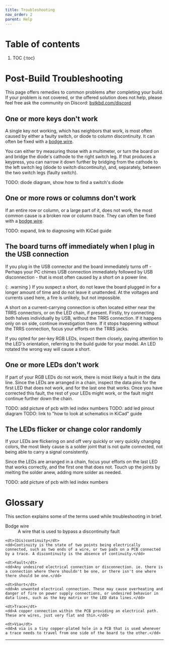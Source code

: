 ```yaml
---
title: Troubleshooting
nav_order: 2
parent: Help
---
```


# Table of contents

1. TOC
{:toc}

# Post-Build Troubleshooting

This page offers remedies to common problems after completing your build. If your problem is not covered, or the offered solution does not help, please feel free ask the community on Discord: [bstkbd.com/discord][discord]

## One or more keys don't work

A single key not working, which has neighbors that work, is most often caused by either a faulty switch, or diode to column discontinuity. It can often be fixed with a [bodge wire][Bodge wire].

You can either try measuring those with a multimeter, or turn the board on and bridge the diode's cathode to the right switch leg. If that produces a keypress, you can narrow it down further by bridging from the cathode to the left switch leg (diode to switch discontinuity), and, separately, between the two switch legs (faulty switch).

TODO: diode diagram, show how to find a switch's diode

## One or more rows or columns don't work

If an entire row or column, or a large part of it, does not work, the most common cause is a broken row or column trace. They can often be fixed with a [bodge wire][Bodge wire].

TODO: expand, link to diagnosing with KiCad guide

## The board turns off immediately when I plug in the USB connection

If you plug in the USB connector and the board immediately turns off - Perhaps your PC chimes USB connection immediately followed by USB disconnection - that is most often caused by a short on a power line.

{: .warning }
If you suspect a short, do not leave the board plugged in for a longer amount of time and do not leave it unattended. At the voltages and currents used here, a fire is unlikely, but not impossible.

A short on a current-carrying connection is often located either near the TRRS connectors, or on the LED chain, if present. Firstly, try connecting both halves individually by USB, without the TRRS connection. If it happens only on on side, continue investigation there. If it stops happening without the TRRS connection, focus your efforts on the TRRS jacks.

If you opted for per-key RGB LEDs, inspect them closely, paying attention to the LED's orientation, referring to the build guide for your model. An LED rotated the wrong way will cause a short.

## One or more LEDs don't work

If part of your RGB LEDs do not work, there is most likely a fault in the data line. Since the LEDs are arranged in a chain, inspect the data pins for the first LED that does not work, and for the last one that works. Once you have corrected this fault, the rest of your LEDs might work, or the fault might continue further down the chain.

TODO: add picture of pcb with led index numbers
TODO: add led pinout diagram
TODO: link to "how to look at schematics in KiCad" guide


## The LEDs flicker or change color randomly

If your LEDs are flickering on and off very quickly or very quickly changing colors, the most likely cause is a solder joint that is not quite connected, not being able to carry a signal consistently.

Since the LEDs are arranged in a chain, focus your efforts on the last LED that works correctly, and the first one that does not. Touch up the joints by melting the solder anew, adding more solder as needed.

TODO: add picture of pcb with led index numbers

# Glossary

This section explains some of the terms used while troubleshooting in brief.
<dl>
    <dt>Bodge wire</dt>
    <dd>A wire that is used to bypass a discontinuity fault</dd>

    <dt>(Dis)continuity</dt>
    <dd>Continuity is the state of two points being electrically connected, such as two ends of a wire, or two pads on a PCB connected by a trace. A discontinuity is the absence of continuity.</dd>
    
    <dt>Fault</dt>
    <dd>Any undesired electrical connection or disconnection. ie. there is a connection where there shouldn't be one, or there isn't one where there should be one.</dd>
    
    <dt>Short</dt>
    <dd>An unwanted electrical connection. These may cause overheating and danger of fire on power supply connections, or undesired behavior in data lines, such as the key matrix or the LED data lines.</dd>
    
    <dt>Trace</dt>
    <dd>A copper connection within the PCB providing an electrical path. These are wires, just very flat and thin.</dd>
    
    <dt>Via</dt>
    <dd>A via is a tiny copper-plated hole in a PCB that is used whenever a trace needs to travel from one side of the board to the other.</dd>
</dl>

----

[Bodge wire]: {{site.baseurl}}/help/bodge_wiring.html
[discord]: https://www.bstkbd.com/discord
